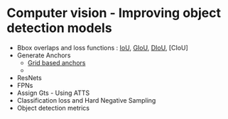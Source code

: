 # Computer vision - Improving object detection models 


- Bbox overlaps and loss functions : [IoU](https://youtu.be/ioM2JM5kWQU), [GIoU](https://youtu.be/OoRq6F5pY_E), [DIoU](https://youtu.be/1f5R88KKPVQ), [CIoU]
- Generate Anchors 
    - [Grid based anchors]()
    - 
- ResNets 
- FPNs 
- Assign Gts - Using ATTS 
- Classification loss and Hard Negative Sampling 
- Object detection metrics 


